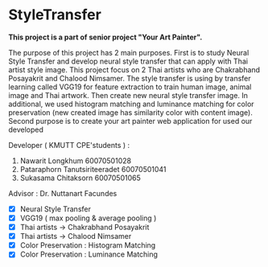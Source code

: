 # StyleTransfer
**This project is a part of senior project "Your Art Painter".**

The purpose of this project has 2 main purposes. First is to study Neural Style Transfer and develop neural style transfer
that can apply with Thai artist style image. This project focus on 2 Thai artists who are Chakrabhand Posayakrit and
Chalood Nimsamer. The style transfer is using by transfer learning called VGG19 for feature extraction to train human
image, animal image and Thai artwork. Then create new neural style transfer image. In additional, we used histogram
matching and luminance matching for color preservation (new created image has similarity color with content image).
Second purpose is to create your art painter web application for used our developed

Developer ( KMUTT CPE'students ) :
1. Nawarit 	Longkhum		60070501028	
2. Pataraphorn	Tanutsiriteeradet	60070501041	
3. Sukasama	Chitaksorn		60070501065	

Advisor : Dr. Nuttanart	Facundes

- [x] Neural Style Transfer
- [x] VGG19 ( max pooling & average pooling )
- [x] Thai artists -> Chakrabhand Posayakrit
- [x] Thai artists -> Chalood Nimsamer
- [x] Color Preservation : Histogram Matching
- [x] Color Preservation : Luminance Matching
